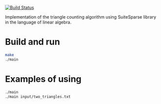 [![Build Status](https://travis-ci.com/Pogozhelskaya/Triangle_counting.svg?branch=master)](https://travis-ci.com/Pogozhelskaya/Triangle_counting)

Implementation of the triangle counting algorithm using SuiteSparse library in the language of linear algebra.

# Build and run
```bash
make
./main
```

# Examples of using
```bash
./main
./main input/two_triangles.txt
```
